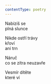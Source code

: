 ```yaml
---
contentType: poetry
---
```


<section>

Nabízíš se  
plná slunce

Nikde ostří trávy  
křoví  
ani trn

</section>

<section>

Náruč  
co se zítra neuzavře

</section>

<section>

Vesmír dítěte  
které ví

</section>
